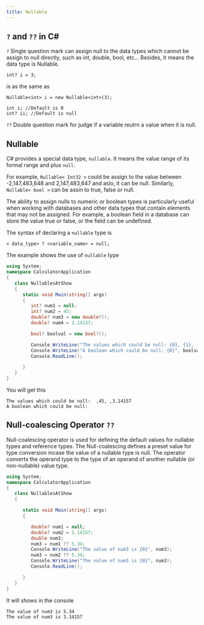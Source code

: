 ```yaml
---
title: Nullable
---
```


## `?` and `??` in C#

`?` Single question mark can assign null to the data types which cannot be assign to null directly, such as int, double, bool, etc... Besides, it means the data type is Nullable.

```
int? i = 3;
```

is as the same as

```
Nullable<int> i = new Nullable<int>(3);
```

```
int i; //Default is 0
int? ii; //Default is null
```

`??` Double question mark for judge if a variable reutrn a value when it is null.

## Nullable

C# provides a special data type, `nullable`. It means the value range of its formal range and plus `null`.

For example, `Nullable< Int32 >` could be assign to the value between -2,147,483,648 and 2,147,483,647 and aslo, it can be null. Similarly, `Nullable< bool >` can be assin to true, false or null.

The ability to assign nulls to numeric or boolean types is particularly useful when working with databases and other data types that contain elements that may not be assigned. For example, a boolean field in a database can store the value true or false, or the field can be undefined.

The syntax of declaring a `nullable` type is

```
< data_type> ? <variable_name> = null;
```

The example shows the use of `nullable` type

```cs
using System;
namespace CalculatorApplication
{
   class NullablesAtShow
   {
      static void Main(string[] args)
      {
         int? num1 = null;
         int? num2 = 45;
         double? num3 = new double?();
         double? num4 = 3.14157;

         bool? boolval = new bool?();

         Console.WriteLine("The values which could be null: {0}, {1}, {2}, {3}", num1, num2, num3, num4);
         Console.WriteLine("A boolean which could be null: {0}", boolval);
         Console.ReadLine();

      }
   }
}
```

You will get this

```
The values which could be null:  ,45, ,3.14157
A boolean which could be null:
```

## Null-coalescing Operator `??`

Null-coalescing operator is used for defining the default values for nullable types and reference types. The Null-coalescing defines a preset value for type conversion incase the value of a nullable type is null. The operator converts the operand type to the type of an operand of another nullable (or non-nullable) value type.

```cs
using System;
namespace CalculatorApplication
{
   class NullablesAtShow
   {

      static void Main(string[] args)
      {

         double? num1 = null;
         double? num2 = 3.14157;
         double num3;
         num3 = num1 ?? 5.34;
         Console.WriteLine("The value of num3 is {0}", num3);
         num3 = num2 ?? 5.34;
         Console.WriteLine("The value of num3 is {0}", num3);
         Console.ReadLine();

      }
   }
}
```

It will shows in the console

```
The value of num3 is 5.34
The value of num3 is 3.14157
```
